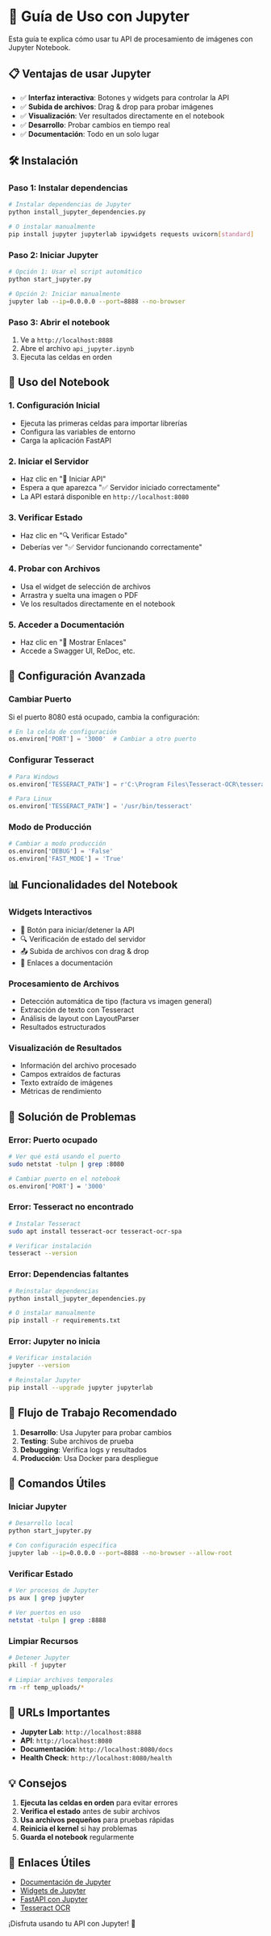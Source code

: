 # 🚀 Guía de Uso con Jupyter

Esta guía te explica cómo usar tu API de procesamiento de imágenes con Jupyter Notebook.

## 📋 Ventajas de usar Jupyter

- ✅ **Interfaz interactiva**: Botones y widgets para controlar la API
- ✅ **Subida de archivos**: Drag & drop para probar imágenes
- ✅ **Visualización**: Ver resultados directamente en el notebook
- ✅ **Desarrollo**: Probar cambios en tiempo real
- ✅ **Documentación**: Todo en un solo lugar

## 🛠️ Instalación

### Paso 1: Instalar dependencias

```bash
# Instalar dependencias de Jupyter
python install_jupyter_dependencies.py

# O instalar manualmente
pip install jupyter jupyterlab ipywidgets requests uvicorn[standard]
```

### Paso 2: Iniciar Jupyter

```bash
# Opción 1: Usar el script automático
python start_jupyter.py

# Opción 2: Iniciar manualmente
jupyter lab --ip=0.0.0.0 --port=8888 --no-browser
```

### Paso 3: Abrir el notebook

1. Ve a `http://localhost:8888`
2. Abre el archivo `api_jupyter.ipynb`
3. Ejecuta las celdas en orden

## 🎯 Uso del Notebook

### 1. **Configuración Inicial**
- Ejecuta las primeras celdas para importar librerías
- Configura las variables de entorno
- Carga la aplicación FastAPI

### 2. **Iniciar el Servidor**
- Haz clic en "🚀 Iniciar API"
- Espera a que aparezca "✅ Servidor iniciado correctamente"
- La API estará disponible en `http://localhost:8080`

### 3. **Verificar Estado**
- Haz clic en "🔍 Verificar Estado"
- Deberías ver "✅ Servidor funcionando correctamente"

### 4. **Probar con Archivos**
- Usa el widget de selección de archivos
- Arrastra y suelta una imagen o PDF
- Ve los resultados directamente en el notebook

### 5. **Acceder a Documentación**
- Haz clic en "🔗 Mostrar Enlaces"
- Accede a Swagger UI, ReDoc, etc.

## 🔧 Configuración Avanzada

### Cambiar Puerto

Si el puerto 8080 está ocupado, cambia la configuración:

```python
# En la celda de configuración
os.environ['PORT'] = '3000'  # Cambiar a otro puerto
```

### Configurar Tesseract

```python
# Para Windows
os.environ['TESSERACT_PATH'] = r'C:\Program Files\Tesseract-OCR\tesseract.exe'

# Para Linux
os.environ['TESSERACT_PATH'] = '/usr/bin/tesseract'
```

### Modo de Producción

```python
# Cambiar a modo producción
os.environ['DEBUG'] = 'False'
os.environ['FAST_MODE'] = 'True'
```

## 📊 Funcionalidades del Notebook

### **Widgets Interactivos**
- 🚀 Botón para iniciar/detener la API
- 🔍 Verificación de estado del servidor
- 📤 Subida de archivos con drag & drop
- 🔗 Enlaces a documentación

### **Procesamiento de Archivos**
- Detección automática de tipo (factura vs imagen general)
- Extracción de texto con Tesseract
- Análisis de layout con LayoutParser
- Resultados estructurados

### **Visualización de Resultados**
- Información del archivo procesado
- Campos extraídos de facturas
- Texto extraído de imágenes
- Métricas de rendimiento

## 🚨 Solución de Problemas

### Error: Puerto ocupado

```bash
# Ver qué está usando el puerto
sudo netstat -tulpn | grep :8080

# Cambiar puerto en el notebook
os.environ['PORT'] = '3000'
```

### Error: Tesseract no encontrado

```bash
# Instalar Tesseract
sudo apt install tesseract-ocr tesseract-ocr-spa

# Verificar instalación
tesseract --version
```

### Error: Dependencias faltantes

```bash
# Reinstalar dependencias
python install_jupyter_dependencies.py

# O instalar manualmente
pip install -r requirements.txt
```

### Error: Jupyter no inicia

```bash
# Verificar instalación
jupyter --version

# Reinstalar Jupyter
pip install --upgrade jupyter jupyterlab
```

## 🔄 Flujo de Trabajo Recomendado

1. **Desarrollo**: Usa Jupyter para probar cambios
2. **Testing**: Sube archivos de prueba
3. **Debugging**: Verifica logs y resultados
4. **Producción**: Usa Docker para despliegue

## 📝 Comandos Útiles

### Iniciar Jupyter

```bash
# Desarrollo local
python start_jupyter.py

# Con configuración específica
jupyter lab --ip=0.0.0.0 --port=8888 --no-browser --allow-root
```

### Verificar Estado

```bash
# Ver procesos de Jupyter
ps aux | grep jupyter

# Ver puertos en uso
netstat -tulpn | grep :8888
```

### Limpiar Recursos

```bash
# Detener Jupyter
pkill -f jupyter

# Limpiar archivos temporales
rm -rf temp_uploads/*
```

## 🎯 URLs Importantes

- **Jupyter Lab**: `http://localhost:8888`
- **API**: `http://localhost:8080`
- **Documentación**: `http://localhost:8080/docs`
- **Health Check**: `http://localhost:8080/health`

## 💡 Consejos

1. **Ejecuta las celdas en orden** para evitar errores
2. **Verifica el estado** antes de subir archivos
3. **Usa archivos pequeños** para pruebas rápidas
4. **Reinicia el kernel** si hay problemas
5. **Guarda el notebook** regularmente

## 🔗 Enlaces Útiles

- [Documentación de Jupyter](https://jupyter.org/documentation)
- [Widgets de Jupyter](https://ipywidgets.readthedocs.io/)
- [FastAPI con Jupyter](https://fastapi.tiangolo.com/)
- [Tesseract OCR](https://tesseract-ocr.github.io/)

¡Disfruta usando tu API con Jupyter! 🚀
